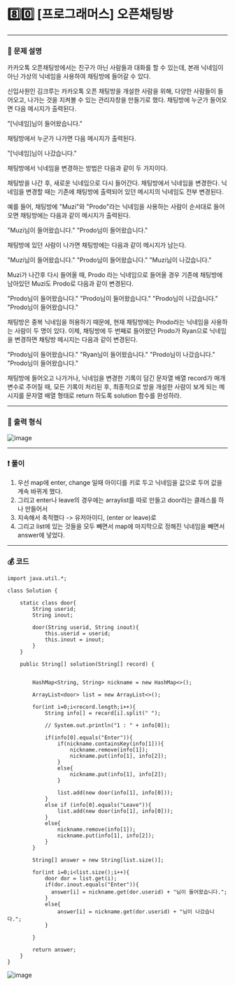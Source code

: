 # 8️⃣0️⃣ [프로그래머스] 오픈채팅방 </span> 

---
### 📃 문제 설명
카카오톡 오픈채팅방에서는 친구가 아닌 사람들과 대화를 할 수 있는데, 
본래 닉네임이 아닌 가상의 닉네임을 사용하여 채팅방에 들어갈 수 있다.

신입사원인 김크루는 카카오톡 오픈 채팅방을 개설한 사람을 위해, 다양한 사람들이 들어오고, 
나가는 것을 지켜볼 수 있는 관리자창을 만들기로 했다. 채팅방에 누군가 들어오면 다음 메시지가 출력된다.

"[닉네임]님이 들어왔습니다."

채팅방에서 누군가 나가면 다음 메시지가 출력된다.

"[닉네임]님이 나갔습니다."

채팅방에서 닉네임을 변경하는 방법은 다음과 같이 두 가지이다.

채팅방을 나간 후, 새로운 닉네임으로 다시 들어간다.
채팅방에서 닉네임을 변경한다.
닉네임을 변경할 때는 기존에 채팅방에 출력되어 있던 메시지의 닉네임도 전부 변경된다.

예를 들어, 채팅방에 "Muzi"와 "Prodo"라는 닉네임을 사용하는 사람이 순서대로 들어오면 채팅방에는 다음과 같이 메시지가 출력된다.

"Muzi님이 들어왔습니다."
"Prodo님이 들어왔습니다."

채팅방에 있던 사람이 나가면 채팅방에는 다음과 같이 메시지가 남는다.

"Muzi님이 들어왔습니다."
"Prodo님이 들어왔습니다."
"Muzi님이 나갔습니다."

Muzi가 나간후 다시 들어올 때, Prodo 라는 닉네임으로 들어올 경우 기존에 채팅방에 남아있던 Muzi도 Prodo로 다음과 같이 변경된다.

"Prodo님이 들어왔습니다."
"Prodo님이 들어왔습니다."
"Prodo님이 나갔습니다."
"Prodo님이 들어왔습니다."

채팅방은 중복 닉네임을 허용하기 때문에, 현재 채팅방에는 Prodo라는 닉네임을 사용하는 사람이 두 명이 있다. 
이제, 채팅방에 두 번째로 들어왔던 Prodo가 Ryan으로 닉네임을 변경하면 채팅방 메시지는 다음과 같이 변경된다.

"Prodo님이 들어왔습니다."
"Ryan님이 들어왔습니다."
"Prodo님이 나갔습니다."
"Prodo님이 들어왔습니다."

채팅방에 들어오고 나가거나, 닉네임을 변경한 기록이 담긴 문자열 배열 record가 매개변수로 주어질 때, 
모든 기록이 처리된 후, 
최종적으로 방을 개설한 사람이 보게 되는 메시지를 문자열 배열 형태로 return 하도록 solution 함수를 완성하라.

---
### 🔑 출력 형식
![image](https://github.com/handaldog/DailyAlgo/assets/96431408/46a61ec7-b005-44c8-a088-101ff515934d)


---
### ❗️ 풀이 
1. 우선 map에 enter, change 일때 아이디를 키로 두고 닉네임을 값으로 두어 값을 계속 바뀌게 했다.
2. 그리고 enter나 leave의 경우에는 arraylist를 따로 만들고 door라는 클래스를 하나 만들어서
3. 지속해서 축적했다 -> 유저아이디, (enter or leave)로
4. 그리고 list에 있는 것들을 모두 빼면서 map에 마지막으로 정해진 닉네임을 빼면서 answer에 넣었다.



---
### 💰 코드
```
import java.util.*;

class Solution {
    
    static class door{
        String userid;
        String inout;
        
        door(String userid, String inout){
            this.userid = userid;
            this.inout = inout;
        }
    }
    
    public String[] solution(String[] record) {
        
        
        HashMap<String, String> nickname = new HashMap<>();
        
        ArrayList<door> list = new ArrayList<>();
        
        for(int i=0;i<record.length;i++){
            String info[] = record[i].split(" ");
            
            // System.out.println("1 : " + info[0]);
            
            if(info[0].equals("Enter")){
                if(nickname.containsKey(info[1])){
                    nickname.remove(info[1]);
                    nickname.put(info[1], info[2]);
                }
                else{
                    nickname.put(info[1], info[2]);
                }
                
                list.add(new door(info[1], info[0]));
            }
            else if (info[0].equals("Leave")){
                list.add(new door(info[1], info[0]));
            }
            else{
                nickname.remove(info[1]);
                nickname.put(info[1], info[2]);
            }
        }
        
        String[] answer = new String[list.size()];
        
        for(int i=0;i<list.size();i++){
            door dor = list.get(i);
            if(dor.inout.equals("Enter")){
              answer[i] = nickname.get(dor.userid) + "님이 들어왔습니다.";
            }
            else{
                answer[i] = nickname.get(dor.userid) + "님이 나갔습니다.";
            }
            
        }
        
        return answer;
    }
}
```
![image](https://github.com/handaldog/DailyAlgo/assets/96431408/e08889fe-2261-4e19-91b2-be543c25c5c9)

